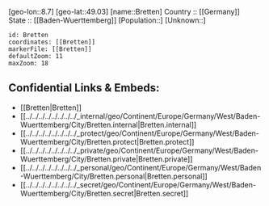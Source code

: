 ﻿---
location: [49.03,8.7] 
mapzoom: [7,12] 
mapmarker: city 
type: City
tags:
- geo/City


SpocWebEntityId: 29344
isDeleted: false
confidential: public

---
[geo-lon::8.7] 
[geo-lat::49.03] 
[name::Bretten] 
Country :: [[Germany]]  
State :: [[Baden-Wuerttemberg]] 
[Population::] 
[Unknown::] 


```leaflet
id: Bretten
coordinates: [[Bretten]] 
markerFile: [[Bretten]] 
defaultZoom: 11 
maxZoom: 18
```


## Confidential Links & Embeds: 
- [[Bretten|Bretten]]  
- [[../../../../../../../../_internal/geo/Continent/Europe/Germany/West/Baden-Wuerttemberg/City/Bretten.internal|Bretten.internal]] 
- [[../../../../../../../../_protect/geo/Continent/Europe/Germany/West/Baden-Wuerttemberg/City/Bretten.protect|Bretten.protect]] 
- [[../../../../../../../../_private/geo/Continent/Europe/Germany/West/Baden-Wuerttemberg/City/Bretten.private|Bretten.private]] 
- [[../../../../../../../../_personal/geo/Continent/Europe/Germany/West/Baden-Wuerttemberg/City/Bretten.personal|Bretten.personal]] 
- [[../../../../../../../../_secret/geo/Continent/Europe/Germany/West/Baden-Wuerttemberg/City/Bretten.secret|Bretten.secret]] 
